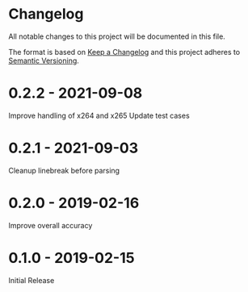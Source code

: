 # Changelog

All notable changes to this project will be documented in this file.

The format is based on [Keep a Changelog](http://keepachangelog.com/en/1.0.0/)
and this project adheres to [Semantic Versioning](http://semver.org/spec/v2.0.0.html).

# 0.2.2 - 2021-09-08

Improve handling of x264 and x265
Update test cases

# 0.2.1 - 2021-09-03

Cleanup linebreak before parsing

# 0.2.0 - 2019-02-16

Improve overall accuracy

# 0.1.0 - 2019-02-15

Initial Release

